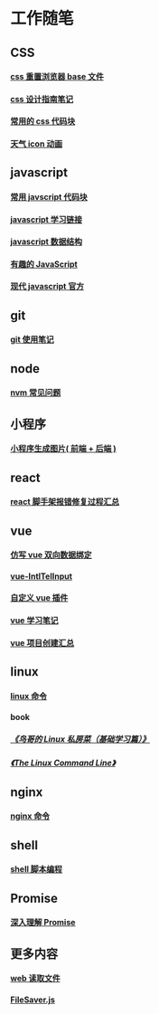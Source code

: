 # 工作随笔

## CSS
#### [css 重置浏览器 base 文件](https://github.com/wang90/notes/blob/master/css/base.css)    
#### [css 设计指南笔记](https://github.com/wang90/notes/blob/master/css/css_design_duide.md)    
#### [常用的 css 代码块](https://github.com/wang90/notes/blob/master/css/css_code.md)  
#### [天气 icon 动画](https://github.com/wang90/notes/blob/master/css/weather.less)

## javascript
#### [常用 javscript 代码块](https://github.com/wang90/notes/blob/master/javascript/javascript_code.md)    
#### [javascript 学习链接](https://github.com/wang90/notes/blob/master/javascript/javscript_url.md)    
#### [javascript 数据结构](https://github.com/wang90/notes/blob/master/javascript/javascript_dataStructure.md)    
#### [有趣的 JavaScript](https://github.com/wang90/notes/blob/master/javascript/javascript_interesting.md) 
#### [现代 javascript 官方](https://zh.javascript.info/)


## git
#### [git 使用笔记](https://github.com/wang90/notes/blob/master/git/git.md)

## node
#### [nvm 常见问题](https://github.com/wang90/notes/blob/master/node/nvm.md)

## 小程序
#### [小程序生成图片( 前端 + 后端 )](https://github.com/wang90/wxapp-CreateCanvas)

## react
#### [react 脚手架报错修复过程汇总](https://github.com/wang90/notes/blob/master/react/react_create_error.md)

## vue
#### [仿写 vue 双向数据绑定](https://github.com/wang90/vue_demo)
#### [vue-IntlTelInput](https://github.com/wang90/vue-IntlTelInput)
#### [自定义 vue 插件](https://github.com/wang90/vue-plugs)
#### [vue 学习笔记](https://www.yuque.com/wang90/omlote/zzyrag)
#### [vue 项目创建汇总](https://github.com/wang90/notes/blob/master/vue/vue-cli-project.md)

## linux
#### [linux 命令](https://github.com/wang90/notes/blob/master/liunx/liunx_command.md)
#### book
##### [《鸟哥的 Linux 私房菜（基础学习篇）》](http://linux.vbird.org/linux_basic/)
##### [《The Linux Command Line》](http://linuxcommand.org/tlcl.php)


## nginx
#### [ nginx 命令](https://github.com/wang90/notes/blob/master/nginx/nginx_command.md)

## shell
#### [ shell 脚本编程](https://github.com/wang90/notes/blob/master/shell/shell_script.md)

## Promise
#### [深入理解 Promise ](https://github.com/wang90/Promise)

## 更多内容
#### [ web 读取文件](https://github.com/wang90/webReadFile)
#### [FileSaver.js](https://github.com/wang90/FileSaver.js)






